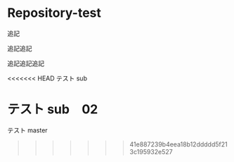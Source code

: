 # Repository-test

追記

追記追記

追記追記追記

<<<<<<< HEAD
テスト sub

テスト sub　02
=======
テスト master
>>>>>>> 41e887239b4eea18b12ddddd5f213c195932e527
